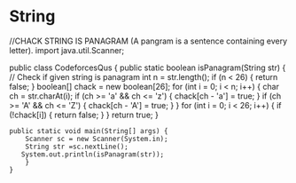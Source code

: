 # String
//CHACK STRING IS PANAGRAM  (A pangram is a sentence containing every letter).
import java.util.Scanner;

public class CodeforcesQus {
    public static boolean isPanagram(String str) {
        // Check if given string is panagram
        int n = str.length();
        if (n < 26) {
            return false;
        }
            boolean[] chack = new boolean[26];
            for (int i = 0; i < n; i++) {
                char ch = str.charAt(i);
                if (ch >= 'a' && ch <= 'z') {
                    chack[ch - 'a'] = true;
                }
                if (ch >= 'A' && ch <= 'Z') {
                   chack[ch - 'A'] = true;
                }
            }
           for (int i = 0; i < 26; i++) {
           if (!chack[i]) {
           return false;
           }
           }
           return true;
    }


    public static void main(String[] args) {
        Scanner sc = new Scanner(System.in);
        String str =sc.nextLine();
       System.out.println(isPanagram(str));
        }
    }
